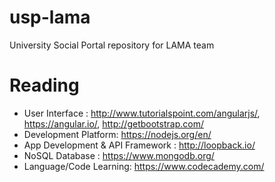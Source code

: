 # usp-lama
University Social Portal repository for LAMA team

# Reading
* User Interface : http://www.tutorialspoint.com/angularjs/, https://angular.io/, http://getbootstrap.com/
* Development Platform: https://nodejs.org/en/
* App Development & API Framework : http://loopback.io/
* NoSQL Database : https://www.mongodb.org/
* Language/Code Learning: https://www.codecademy.com/

